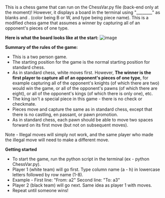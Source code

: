 This is a chess game that can run on the ChessVar.py file (back-end only at the moment)! However, it displays a board in the terminal using "________" as blanks and <color>.<type> (color being B or W, and type being piece name). This is a modified chess game that assumes a winner by capturing all of an opponent's pieces of one type. 

**Here is what the board looks like at the start:**
![image](https://github.com/user-attachments/assets/93630f71-62e9-4c9e-92c8-f51825dc3df1)

**Summary of the rules of the game:**
  - This is a two person game.
  - The starting position for the game is the normal starting position for standard chess.
  - As in standard chess, white moves first. However, **The winner is the first player to capture all of an opponent's pieces of one type**, for example capturing all of the opponent's knights (of which there are     two) would win the game, or all of the opponent's pawns (of which there are eight), or all of the opponent's kings (of which there is only one), etc.
  - The king isn't a special piece in this game - there is no check or checkmate.
  -  Pieces move and capture the same as in standard chess, except that there is no castling, en passant, or pawn promotion.
  -  As in standard chess, each pawn should be able to move two spaces forward on its first move (but not on subsequent moves).

Note - Illegal moves will simply not work, and the same player who made the illegal move will need to make a different move. 

**Getting started**
  - To start the game, run the python script in the terminal (ex - python ChessVar.py).
  - Player 1 (white team) will go first. Type column name (a - h) in lowercase letters followed by row name (1-8).
  - Example - First line: "From: a2" Second line: "To: a3"
  - Player 2 (black team) will go next. Same idea as player 1 with moves.
  - Repeat until someone wins!
